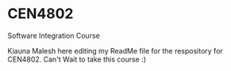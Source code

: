 # CEN4802
Software Integration Course

Kiauna Malesh here editing my ReadMe file for the respository for CEN4802. 
Can't Wait to take this course :)
